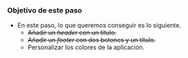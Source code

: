 ### Objetivo de este paso

- En este paso, lo que queremos conseguir es lo siguiente.
    - ~~Añadir un *header* con un título.~~
    - ~~Añadir un *footer* con dos botones y un título.~~
    - Personalizar los colores de la aplicación.
